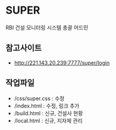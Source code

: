 # SUPER
RBI 건설 모니터링 시스템 총괄 어드민

## 참고사이트
- http://221.143.20.239:7777/super/login

## 작업파일
- /css/super.css : 수정
- /index.html : 수정, 링크 추가
- /build.html : 신규, 건설사 현황
- /local.html : 신규, 지자체 관리
